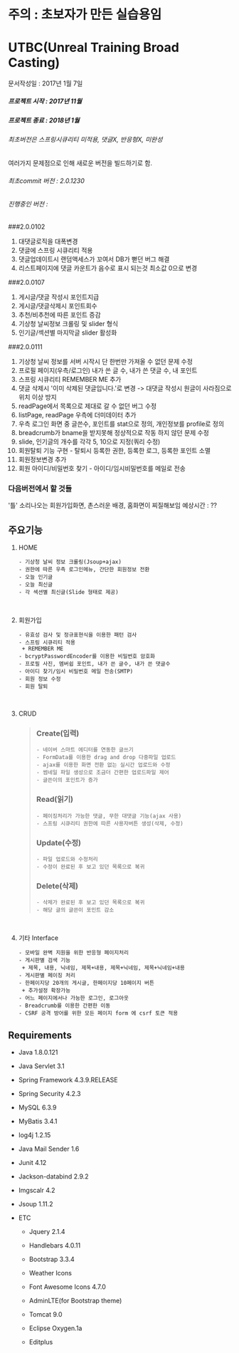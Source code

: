 # 주의 : 초보자가 만든 실습용임

# UTBC(Unreal Training Broad Casting)

문서작성일 : 2017년 1월 7일

##### 프로젝트 시작 : 2017년 11월

##### 프로젝트 종료 : 2018년 1월

###### 최초버전은 스프링시큐리티 미적용, 댓글X, 반응형X, 미완성
여러가지 문제점으로 인해 새로운 버전을 빌드하기로 함.

###### 최초commit 버전 : 2.0.1230 

###### 진행중인 버전 : 
###2.0.0102 
1. 대댓글로직을 대폭변경
2. 댓글에 스프링 시큐리티 적용
3. 댓글업데이트시 랜덤액세스가 꼬여서 DB가 뻗던 버그 해결
4. 리스트페이지에 댓글 카운트가 음수로 표시 되는것 최소값  0으로 변경

###2.0.0107 
1. 게시글/댓글 작성시 포인트지급
2. 게시글/댓글삭제시 포인트회수
3. 추천/비추천에 따른 포인트 증감
4. 기상청 날씨정보 크롤링 및 slider 형식
5. 인기글/섹션별 마지막글 slider 활성화

###2.0.0111 
1. 기상청 날씨 정보를 서버 시작시 단 한번만 가져올 수 없던 문제 수정
2. 프로필 페이지(우측/로그인) 내가 쓴 글 수, 내가 쓴 댓글 수, 내 포인트
3. 스프링 시큐리티 REMEMBER ME 추가
4. 댓글 삭제시 '이미 삭제된 댓글입니다.'로 변경 -> 대댓글 작성시 원글이 사라짐으로 위치 이상 방지
5. readPage에서 목록으로 제대로 갈 수 없던 버그 수정
6. listPage, readPage 우측에 더미데이터 추가
7. 우측 로그인 화면 중 글쓴수, 포인트를 stat으로 정의, 개인정보를 profile로 정의
8. breadcrumb가 bname을 받지못해 정상적으로 작동 하지 않던 문제 수정
9. slide, 인기글의 개수를 각각 5, 10으로 지정(쿼리 수정)
10. 회원탈퇴 기능 구현 - 탈퇴시 등록한 권한, 등록한 로그, 등록한 포인트 소멸
11. 회원정보변경 추가
12. 회원 아이디/비밀번호 찾기 - 아이디/임시비밀번호를 메일로 전송

### 다음버전에서 할  것들
'틀' 소리나오는 회원가입화면, 촌스러운 배경, 홈화면이 찌질해보임
예상시간 : ??
## 주요기능

1. HOME

   ```
   - 기상청 날씨 정보 크롤링(Jsoup+ajax)
   - 권한에 따른 우측 로그인메뉴, 간단한 회원정보 전환
   - 오늘 인기글
   - 오늘 최신글
   - 각 섹션별 최신글(Slide 형태로 제공)
   ```

   ​


1. 회원가입

   ```
   - 유효성 검사 및 정규표현식을 이용한 패턴 검사
   - 스프링 시큐리티 적용
   	+ REMEMBER ME
   - bcryptPasswordEncoder를 이용한 비밀번호 암호화 
   - 프로필 사진, 멤버쉽 포인트, 내가 쓴 글수, 내가 쓴 댓글수
   - 아이디 찾기/임시 비밀번호 메일 전송(SMTP)
   - 회원 정보 수정
   - 회원 탈퇴
   ```

   ​

2. CRUD

   > ### Create(입력)
   >
   > ```
   > - 네이버 스마트 에디터를 연동한 글쓰기
   > - FormData를 이용한 drag and drop 다중파일 업로드
   > - ajax를 이용한 화면 전환 없는 실시간 업로드와 수정
   > - 썸네일 파일 생성으로 조금더 간편한 업로드파일 제어
   > - 글쓴이의 포인트가 증가
   > ```
   >
   > ### Read(읽기)
   >
   > ```
   > - 페이징처리가 가능한 댓글, 무한 대댓글 기능(ajax 사용)
   > - 스프링 시큐리티 권한에 따른 사용자버튼 생성(삭제, 수정)
   > ```
   >
   > ### Update(수정)
   >
   > ```
   > - 파일 업로드와 수정처리
   > - 수정이 완료된 후 보고 있던 목록으로 복귀
   > ```
   >
   > ### Delete(삭제)
   >
   > ```
   > - 삭제가 완료된 후 보고 있던 목록으로 복귀
   > - 해당 글의 글쓴이 포인트 감소
   > ```

   ​

3. 기타 Interface

   ```
   - 모바일 완벽 지원을 위한 반응형 페이지처리
   - 게시판별 검색 기능
   	+ 제목, 내용, 닉네임, 제목+내용, 제목+닉네임, 제목+닉네임+내용
   - 게시판별 페이징 처리
   - 한페이지당 20개의 게시글, 한페이지당 10페이지 버튼 
   	+ 추가설정 확장가능
   - 어느 페이지에서나 가능한 로그인, 로그아웃
   - Breadcrumb를 이용한 간편한 이동
   - CSRF 공격 방어를 위한 모든 페이지 form 에 csrf 토큰 적용

   ```



## Requirements

- Java 1.8.0.121

- Java Servlet 3.1

- Spring Framework 4.3.9.RELEASE

- Spring Security 4.2.3

- MySQL 6.3.9

- MyBatis 3.4.1

- log4j 1.2.15

- Java Mail Sender 1.6

- Junit 4.12

- Jackson-databind 2.9.2

- Imgscalr 4.2

- Jsoup 1.11.2

- ETC

  - Jquery 2.1.4

  - Handlebars 4.0.11

  - Bootstrap 3.3.4

  - Weather Icons

  - Font Awesome Icons 4.7.0

  - AdminLTE(for Bootstrap theme)

  - Tomcat 9.0

  - Eclipse Oxygen.1a

  - Editplus

    ​

  ​





